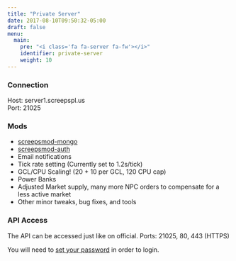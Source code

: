 ```yaml
---
title: "Private Server"
date: 2017-08-10T09:50:32-05:00
draft: false
menu:
  main:
    pre: "<i class='fa fa-server fa-fw'></i>"
    identifier: private-server
    weight: 10
---
```


### Connection

Host: server1.screepspl.us  
Port: 21025

### Mods

* [screepsmod-mongo](https://github.com/screepsmod-mongo)
* [screepsmod-auth](https://github.com/screepsmod-auth)
* Email notifications 
* Tick rate setting (Currently set to 1.2s/tick)
* GCL/CPU Scaling! (20 + 10 per GCL, 120 CPU cap)
* Power Banks
* Adjusted Market supply, many more NPC orders to compensate for a less active market
* Other minor tweaks, bug fixes, and tools

### API Access

The API can be accessed just like on official.
Ports: 21025, 80, 443 (HTTPS)

You will need to [set your password](https://server1.screepspl.us/authmod/password/) in order to login.
